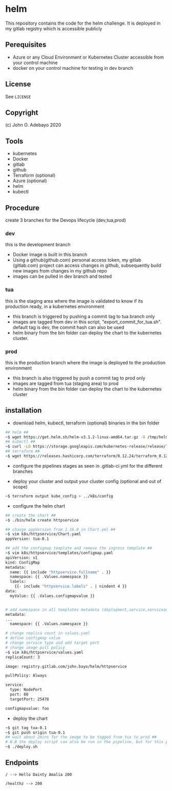 # helm

This repository contains the code for the helm challenge. It is deployed in my gitlab registry which is accessible publicly

## Perequisites
* Azure or any Cloud Environment or Kubernetes Cluster accessible from your control machine
* docker  on your control machine for testing in dev branch

## License

See `LICENSE`

## Copyright

(c) John O. Adebayo 2020


## Tools

* kubernetes
* Docker
* gitlab
* github
* Terraform (optional)
* Azure (optional)
* helm
* kubectl

## Procedure

create 3 branches for the Devops lifecycle (dev,tua,prod)

### dev
this is the development branch 

* Docker image is built in this branch
* Using a github(github.com) personal access token, my gitlab (gitlab.com) project can access changes in github,  subsequently build new images from changes in my github repo
* images can be pulled in dev branch and tested

### tua
this is the staging area where the image is validated to know if its production ready, in a kubernetes environment

* this branch is triggered by pushing a commit tag to tua branch only
* images are tagged from dev in this script, "export_commit_for_tua.sh". default tag is dev, the commit hash can also be used
* helm binary from the bin folder can deploy the chart to the kubernetes cluster.


### prod
this is the production branch where the image is deployed to the production environment

* this branch is also triggered by push a commit tag to prod only
* images are tagged from tua (staging area) to prod 
* helm binary from the bin folder can deploy the chart to the kubernetes cluster

## installation

* download helm, kubectl, terraform (optional) binaries in the bin folder

``` bash
## helm ##
~$ wget https://get.helm.sh/helm-v3.1.2-linux-amd64.tar.gz -O /tmp/helm-v3.1.2-linux-amd64.tar.gz; tar -zxvf /tmp/helm-v3.1.2-linux-amd64.tar.gz -C /tmp/bin; mv /tmp/bin/linux-amd64/helm bin/; rm -rf bin/linux-amd64/;
## kubectl ##
~$ curl -LO https://storage.googleapis.com/kubernetes-release/release/`curl -s https://storage.googleapis.com/kubernetes-release/release/stable.txt`/bin/linux/amd64/kubectl; chmod +x kubectl;mv kubectl bin/;
## terraform ##
~$ wget https://releases.hashicorp.com/terraform/0.12.24/terraform_0.12.24_linux_amd64.zip -O /tmp/terraform.zip; unzip /tmp/terraform.zip -d bin;
```

* configure the pipelines stages as seen in .gitlab-ci.yml for the different branches

* deploy your cluster and output your cluster config (optional and out of scope)
``` bash
~$ terraform output kube_config > ../k8s/config
```

*  configure the helm chart

``` bash
## create the chart ##
~$ ./bin/helm create httpservice

## change appVersion from 1.16.0 in Chart.yml ##
~$ vim k8s/httpservice/Chart.yaml
appVersion: tua-0.1

## add the configmap template and remove the ingress template ##
~$ vim k8s/httpservice/templates/configmap.yaml
apiVersion: v1
kind: ConfigMap
metadata:
  name: {{ include "httpservice.fullname" . }}
  namespace: {{ .Values.namespace }}
  labels:
    {{- include "httpservice.labels" . | nindent 4 }}
data:
  myValue: {{ .Values.configmapvalue }}


# add namespace in all templates metadata (deployment,service,serviceaccount).yaml
metadata:
...
  namespace: {{ .Values.namespace }}

# change replica count in values.yaml
# define configmap value
# change service type and add target port
# change image pull policy
~$ vim k8s/httpservice/values.yaml
replicaCount: 3

image: registry.gitlab.com/john.bayo/helm/httpservice

pullPolicy: Always

service:
  type: NodePort
  port: 80
  targetPort: 25478

configmapvalue: foo
```

* deploy the chart

``` bash
~$ git tag tua-0.1
~$ git push origin tua-0.1
## wait about 2mins for the image to be tagged from tua to prod ##
# N.B the deploy script can also be run in the pipeline, but for this project we will trigger from the control host
~$ ./deploy.sh
```

## Endpoints

`/ --> Hello Dainty Amalia 200`

`/healthz --> 200` 